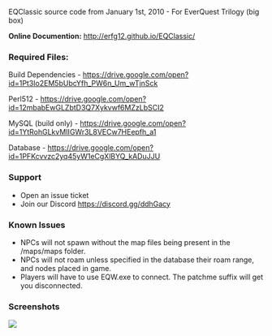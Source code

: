 EQClassic source code from January 1st, 2010 - For EverQuest Trilogy (big box)

**Online Documention:** http://erfg12.github.io/EQClassic/


### Required Files:
Build Dependencies - https://drive.google.com/open?id=1Pt3Io2EM5bUbcYfh_PW6n_Um_wTjnSck

Perl512 - https://drive.google.com/open?id=12mbabEwGLZbtD3Q7Xykvwf6MZzLbSCI2

MySQL (build only) - https://drive.google.com/open?id=1YtRohGLkvMIIGWr3L8VECw7HEepfh_a1

Database - https://drive.google.com/open?id=1PFKcvvzc2yq45yW1eCgXlBYQ_kADuJJU


### Support

- Open an issue ticket
- Join our Discord https://discord.gg/ddhGacy

### Known Issues

- NPCs will not spawn without the map files being present in the /maps/maps folder.
- NPCs will not roam unless specified in the database their roam range, and nodes placed in game.
- Players will have to use EQW.exe to connect. The patchme suffix will get you disconnected.

### Screenshots

![](https://newagesoldier.com/EQClassic/image0.jpg)
